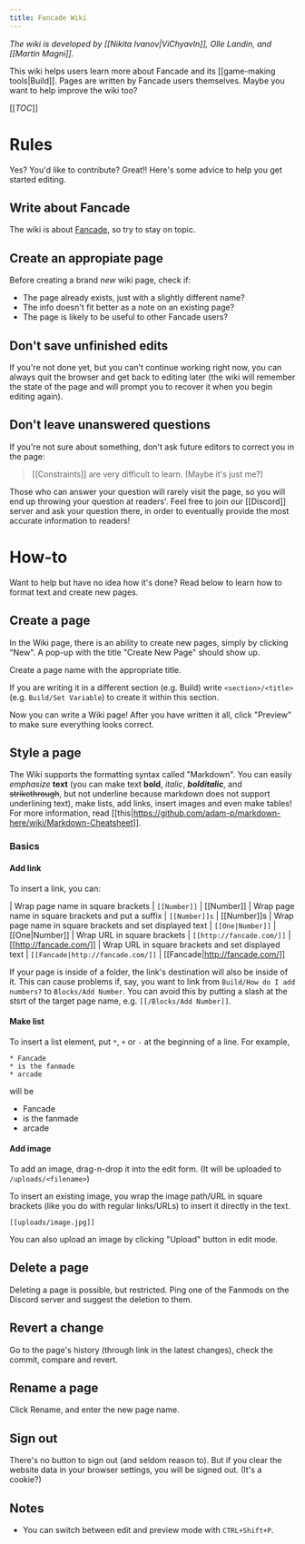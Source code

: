 ```yaml
---
title: Fancade Wiki
---
```


*The wiki is developed by [[Nikita Ivanov|ViChyavIn]], Olle Landin, and [[Martin Magni]].*

This wiki helps users learn more about Fancade and its [[game-making tools|Build]]. Pages are written by Fancade users themselves. Maybe you want to help improve the wiki too?

[[_TOC_]]

# Rules

Yes? You'd like to contribute? Great!! Here's some advice to help you get started editing.

## Write about Fancade

The wiki is about [Fancade](https://fancade.com), so try to stay on topic.

## Create an appropiate page

Before creating a brand *new* wiki page, check if:

* The page already exists, just with a slightly different name?
* The info doesn't fit better as a note on an existing page?
* The page is likely to be useful to other Fancade users?

## Don't save unfinished edits

If you're not done yet, but you can't continue working right now, you can always quit the browser and get back to editing later (the wiki will remember the state of the page and will prompt you to recover it when you begin editing again).

## Don't leave unanswered questions

If you're not sure about something, don't ask future editors to correct you in the page:

<blockquote>
[[Constraints]] are very difficult to learn. (Maybe it's just me?)
</blockquote>

Those who can answer your question will rarely visit the page, so you will end up throwing your question at readers'. Feel free to join our [[Discord]] server and ask your question there, in order to eventually provide the most accurate information to readers!

# How-to

Want to help but have no idea how it's done? Read below to learn how to format text and create new pages.

## Create a page

In the Wiki page, there is an ability to create new pages, simply by clicking "New". A pop-up with the title "Create New Page" should show up.

Create a page name with the appropriate title.

If you are writing it in a different section (e.g. Build) write `<section>/<title>` (e.g. `Build/Set Variable`) to create it within this section.

Now you can write a Wiki page! After you have written it all, click "Preview" to make sure everything looks correct.

## Style a page

The Wiki supports the formatting syntax called "Markdown". You can easily *emphasize* **text** (you can make text **bold**, *italic*, ***bolditalic***, and ~~strikethrough~~, but not underline because markdown does not support underlining text), make lists, add links, insert images and even make tables! For more information, read [[this|https://github.com/adam-p/markdown-here/wiki/Markdown-Cheatsheet]].

### Basics

#### Add link

To insert a link, you can:

| Wrap page name in square brackets | `[[Number]]` | [[Number]]
| Wrap page name in square brackets and put a suffix | `[[Number]]s` | [[Number]]s
| Wrap page name in square brackets and set displayed text | `[[One|Number]]` | [[One|Number]]
| Wrap URL in square brackets | `[[http://fancade.com/]]` | [[http://fancade.com/]]
| Wrap URL in square brackets and set displayed text | `[[Fancade|http://fancade.com/]]` | [[Fancade|http://fancade.com/]]

If your page is inside of a folder, the link's destination will also be inside of it. This can cause problems if, say, you want to link from `Build/How do I add numbers?` to `Blocks/Add Number`. You can avoid this by putting a slash at the stsrt of the target page name, e.g. `[[/Blocks/Add Number]]`.

#### Make list

To insert a list element, put `*`, `+` or `-` at the beginning of a line. For example,

```
* Fancade
* is the fanmade
* arcade
```
will be

* Fancade
* is the fanmade
* arcade

#### Add image

To add an image, drag-n-drop it into the edit form. (It will be uploaded to `/uploads/<filename>`)

To insert an existing image, you wrap the image path/URL in square brackets (like you do with regular links/URLs) to insert it directly in the text.

```[[uploads/image.jpg]]```

You can also upload an image by clicking "Upload" button in edit mode.

## Delete a page

Deleting a page is possible, but restricted. Ping one of the Fanmods on the Discord server and suggest the deletion to them.

## Revert a change

Go to the page's history (through link in the latest changes), check the commit, compare and revert.

## Rename a page

Click Rename, and enter the new page name.

## Sign out

There's no button to sign out (and seldom reason to). But if you clear the website data in your browser settings, you will be signed out. (It's a cookie?)

## Notes

* You can switch between edit and preview mode with `CTRL+Shift+P`.
